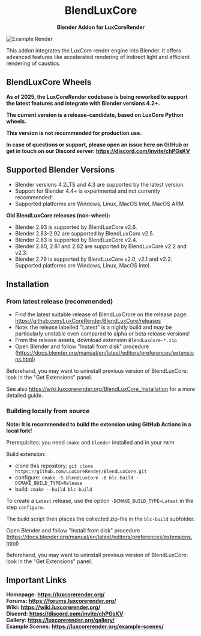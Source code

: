 <p align="center">
<h1 align="center">BlendLuxCore</h1>
</p>
<p align="center">
<b>Blender Addon for LuxCoreRender</b>
</p>


![Example Render](https://luxcorerender.org/wp-content/uploads/2025/02/dark_mode_wide.jpg)


This addon integrates the LuxCore render engine into Blender. It offers advanced features like accelerated rendering of indirect light and efficient rendering of caustics.

## BlendLuxCore Wheels

**As of 2025, the LuxCoreRender codebase is being reworked to support the latest features and integrate with Blender versions 4.2+.**  

**The current version is a release-candidate, based on LuxCore Python wheels.**  

**This version is not recommended for production use.**  

**In case of questions or support, please open an issue here on GitHub or get in touch on our Discord server: https://discord.com/invite/chPGsKV**

## Supported Blender Versions

* Blender versions 4.2LTS and 4.3 are supported by the latest version.
* Support for Blender 4.4+ is experimental and not currently recommended!
* Supported platforms are Windows, Linux, MacOS Intel, MacOS ARM

**Old BlendLuxCore releases (non-wheel):**
* Blender 2.93 is supported by BlendLuxCore v2.6.
* Blender 2.83-2.92 are supported by BlendLuxCore v2.5.
* Blender 2.83 is supported by BlendLuxCore v2.4.
* Blender 2.80, 2.81 and 2.82 are supported by BlendLuxCore v2.2 and v2.3.  
* Blender 2.79 is supported by BlendLuxCore v2.0, v2.1 and v2.2.
Supported platforms are Windows, Linux, MacOS Intel

## Installation

### From latest release (recommended)

- Find the latest suitable release of BlendLuxCrore on the release page:  
https://github.com/LuxCoreRender/BlendLuxCore/releases
- Note: the release labelled "Latest" is a nightly build and may be particularly unstable even compared to alpha or beta release versions!
- From the release assets, download extension `BlendLuxCore-*.zip`
- Open Blender and follow "Install from disk" procedure (https://docs.blender.org/manual/en/latest/editors/preferences/extensions.html)

Beforehand, you may want to uninstall previous version of BlendLuxCore: look in the "Get Extensions" panel.

See also https://wiki.luxcorerender.org/BlendLuxCore_Installation for a more detailed guide.

### Building locally from source

**Note: It is recommended to build the extension using GitHub Actions in a local fork!**

Prerequisites: you need `cmake` and `blender` installed and in your `PATH`

Build extension:
- clone this repository: `git clone https://github.com/LuxCoreRender/BlendLuxCore.git`
- configure: `cmake -S BlendLuxCore -B blc-build -DCMAKE_BUILD_TYPE=Release`
- build: `cmake --build blc-build`

To create a `Latest` release, use the option `-DCMAKE_BUILD_TYPE=Latest` in the step `configure`.

The build script then places the collected zip-file in the `blc-build` subfolder.

Open Blender and follow "Install from disk" procedure (https://docs.blender.org/manual/en/latest/editors/preferences/extensions.html)

Beforehand, you may want to uninstall previous version of BlendLuxCore: look in the "Get Extensions" panel.

## Important Links

**Homepage:**        **https://luxcorerender.org/**  
**Forums:**          **https://forums.luxcorerender.org/**  
**Wiki:**            **https://wiki.luxcorerender.org/**  
**Discord:**         **https://discord.com/invite/chPGsKV**  
**Gallery:**         **https://luxcorerender.org/gallery/**  
**Example Scenes:**  **https://luxcorerender.org/example-scenes/**
